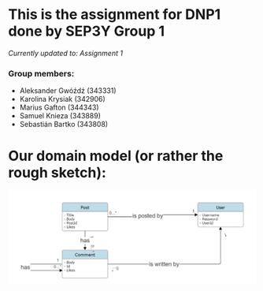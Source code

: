 # This is the assignment for DNP1 done by SEP3Y Group 1 
*Currently updated to: Assignment 1*
### Group members:
- Aleksander Gwóźdź (343331)
- Karolina Krysiak (342906)
- Marius Gafton (344343)
- Samuel Knieza (343889)
- Sebastián Bartko (343808)

# Our domain model (or rather the rough sketch):
![Domain model](https://github.com/BobSysDev/DNP1-Assignments/blob/main/image.png?raw=true)
